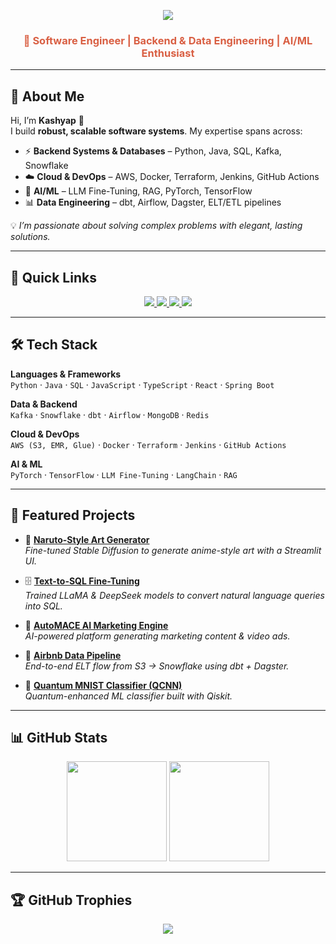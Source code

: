 <!-- Header Banner -->
<p align="center">
  <img src="https://capsule-render.vercel.app/api?type=waving&color=0:D95F43,50:D95F43&height=180&section=header&text=RAMA%20CHANDRA%20KASHYAP%20MAMIDIPALLI&fontSize=32&fontColor=F5E6C8&fontAlignY=35&animation=fadeIn&fontAlign=50"/>
</p>

<h3 align="center" style="color:#D95F43;">🚀 Software Engineer | Backend & Data Engineering | AI/ML Enthusiast</h3>

---

## 👋 About Me  

Hi, I’m **Kashyap** 🙂  
I build **robust, scalable software systems**. My expertise spans across:  

- ⚡ **Backend Systems & Databases** – Python, Java, SQL, Kafka, Snowflake  
- ☁️ **Cloud & DevOps** – AWS, Docker, Terraform, Jenkins, GitHub Actions  
- 🤖 **AI/ML** – LLM Fine-Tuning, RAG, PyTorch, TensorFlow  
- 📊 **Data Engineering** – dbt, Airflow, Dagster, ELT/ETL pipelines  

💡 *I’m passionate about solving complex problems with elegant, lasting solutions.*  

---

## 🔗 Quick Links  

<p align="center">
  <a href="https://drive.google.com/file/d/14-1lLxiRWAzFj9r-ZePYak343xVkxX8i/view">
    <img src="https://img.shields.io/badge/Resume-0F2027?style=for-the-badge&logo=doc&logoColor=F5E6C8" />
  </a>
  <a href="https://www.linkedin.com/in/kashyapmrc/">
    <img src="https://img.shields.io/badge/LinkedIn-0A66C2?style=for-the-badge&logo=linkedin&logoColor=white" />
  </a>
  <a href="mailto:kashyapmrc@gmail.com">
    <img src="https://img.shields.io/badge/Email-D95F43?style=for-the-badge&logo=gmail&logoColor=white" />
  </a>
  <a href="https://rama-chandra-kashyap-mamidipalli-portfolio-393267571012.us-west1.run.app/">
    <img src="https://img.shields.io/badge/Portfolio-F5E6C8?style=for-the-badge&logo=firefox&logoColor=D95F43" />
  </a>
</p>

---

## 🛠 Tech Stack  

**Languages & Frameworks**  
`Python` · `Java` · `SQL` · `JavaScript` · `TypeScript` · `React` · `Spring Boot`  

**Data & Backend**  
`Kafka` · `Snowflake` · `dbt` · `Airflow` · `MongoDB` · `Redis`  

**Cloud & DevOps**  
`AWS (S3, EMR, Glue)` · `Docker` · `Terraform` · `Jenkins` · `GitHub Actions`  

**AI & ML**  
`PyTorch` · `TensorFlow` · `LLM Fine-Tuning` · `LangChain` · `RAG`  

---

## 🚀 Featured Projects  

- 🎨 [**Naruto-Style Art Generator**](https://github.com/kashyap0729/Latent-Diffusion-Model-of-Modern-Disney-to-Naruto)  
  *Fine-tuned Stable Diffusion to generate anime-style art with a Streamlit UI.*  

- 🗄️ [**Text-to-SQL Fine-Tuning**](https://github.com/kashyap0729/TextToSQL-Finetune)  
  *Trained LLaMA & DeepSeek models to convert natural language queries into SQL.*  

- 🚀 [**AutoMACE AI Marketing Engine**](https://github.com/kashyap0729/automace-ai-marketing-content-engine)  
  *AI-powered platform generating marketing content & video ads.*  

- 🏡 [**Airbnb Data Pipeline**](https://github.com/kashyap0729/Airbnb-Analytics-with-DBT-Data-Build-Tool)  
  *End-to-end ELT flow from S3 → Snowflake using dbt + Dagster.*  

- 🔮 [**Quantum MNIST Classifier (QCNN)**](https://github.com/kashyap0729/Quantum_Machine_Learning)  
  *Quantum-enhanced ML classifier built with Qiskit.*  

---

## 📊 GitHub Stats  

<p align="center">
  <img src="https://github-readme-stats.vercel.app/api?username=kashyap0729&show_icons=true&theme=tokyonight&bg_color=0F2027&title_color=D95F43&text_color=F5E6C8&icon_color=D95F43" height="160"/>
  <img src="https://github-readme-stats.vercel.app/api/top-langs/?username=kashyap0729&layout=compact&theme=tokyonight&bg_color=0F2027&title_color=D95F43&text_color=F5E6C8" height="160"/>
</p>

---

## 🏆 GitHub Trophies  
<!--
<p align="center">
  <img src="https://github-profile-trophy.vercel.app/?username=kashyap0729&theme=onestar&no-frame=true&margin-w=15&margin-h=15&column=7" />
</p>

-->

<!-- Footer Banner -->
<p align="center">
  <img src="https://capsule-render.vercel.app/api?type=waving&&color=0:D95F43,50:D95F43&height=120&section=footer"/>
</p>
